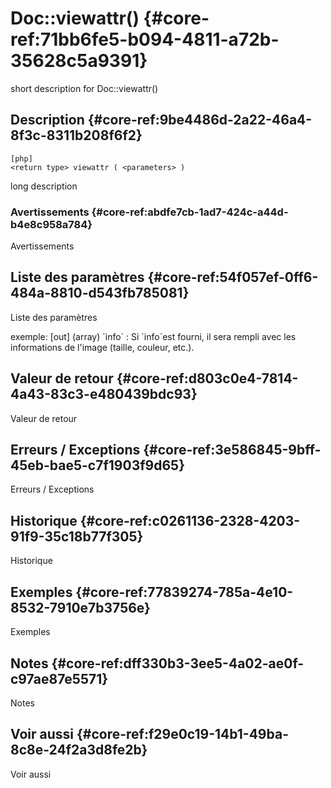 # Doc::viewattr() {#core-ref:71bb6fe5-b094-4811-a72b-35628c5a9391}

<div class="short-description">
<span class="fixme template">short description for Doc::viewattr()</span>
</div>
<!--
<div class="applicability">
Obsolète depuis #.#.#
</div>
-->

## Description {#core-ref:9be4486d-2a22-46a4-8f3c-8311b208f6f2}

    [php]
    <return type> viewattr ( <parameters> )

<span class="fixme template">long description</span>

### Avertissements {#core-ref:abdfe7cb-1ad7-424c-a44d-b4e8c958a784}

<span class="fixme template">Avertissements</span>

## Liste des paramètres {#core-ref:54f057ef-0ff6-484a-8810-d543fb785081}

<span class="fixme template">Liste des paramètres</span>

<div class="fixme template">
exemple:  
[out] (array) `info`
:   Si `info`est fourni, il sera rempli avec les informations de l'image (taille, couleur, etc.).
</div>

## Valeur de retour {#core-ref:d803c0e4-7814-4a43-83c3-e480439bdc93}

<span class="fixme template">Valeur de retour</span>

## Erreurs / Exceptions {#core-ref:3e586845-9bff-45eb-bae5-c7f1903f9d65}

<span class="fixme template">Erreurs / Exceptions</span>

## Historique {#core-ref:c0261136-2328-4203-91f9-35c18b77f305}

<span class="fixme template">Historique</span>

## Exemples {#core-ref:77839274-785a-4e10-8532-7910e7b3756e}

<span class="fixme template">Exemples</span>

## Notes {#core-ref:dff330b3-3ee5-4a02-ae0f-c97ae87e5571}

<span class="fixme template">Notes</span>

## Voir aussi {#core-ref:f29e0c19-14b1-49ba-8c8e-24f2a3d8fe2b}

<span class="fixme template">Voir aussi</span>
